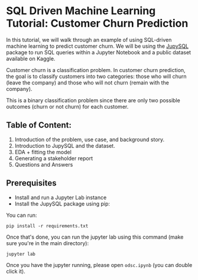 # SQL Driven Machine Learning Tutorial: Customer Churn Prediction
In this tutorial, we will walk through an example of using SQL-driven machine learning to predict customer churn. We will be using the [JupySQL](https://github.com/ploomber/jupysql) package to run SQL queries within a Jupyter Notebook and a public dataset available on Kaggle.

Customer churn is a classification problem. In customer churn prediction, the goal is to classify customers into two categories: 
those who will churn (leave the company) and those who will not churn (remain with the company). 

This is a binary classification problem since there are only two possible outcomes (churn or not churn) for each customer.


## Table of Content:
1. Introduction of the problem, use case, and background story. 
2. Introduction to JupySQL and the dataset.
3. EDA + fitting the model 
4. Generating a stakeholder report
5. Questions and Answers

## Prerequisites
- Install and run a Jupyter Lab instance
- Install the JupySQL package using pip:

You can run:

`pip install -r requirements.txt`

Once that's done, you can run the jupyter lab using this command (make sure you're in the main directory):

`jupyter lab`

Once you have the jupyter running, please open `odsc.ipynb` (you can double click it).
